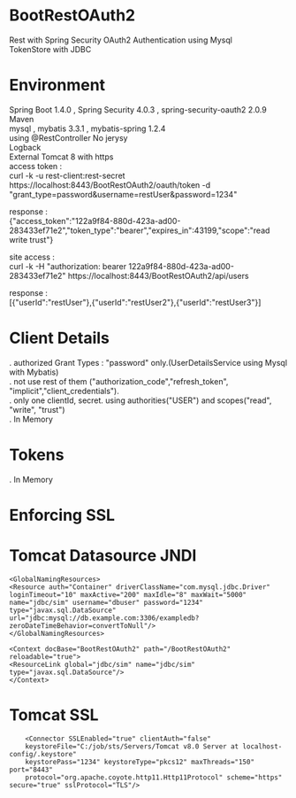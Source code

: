 # BootRestOAuth2
Rest with Spring Security OAuth2 Authentication using Mysql<br>
TokenStore with JDBC 

# Environment
Spring Boot 1.4.0 , Spring Security 4.0.3 , spring-security-oauth2 2.0.9<br>
Maven<br>
mysql , mybatis 3.3.1 , mybatis-spring 1.2.4<br>
using @RestController No jerysy<br>
Logback<br>
External Tomcat 8 with https<br>
access token :<br>
curl -k  -u rest-client:rest-secret https://localhost:8443/BootRestOAuth2/oauth/token -d "grant_type=password&username=restUser&password=1234"

response :<br>
{"access_token":"122a9f84-880d-423a-ad00-283433ef71e2","token_type":"bearer","expires_in":43199,"scope":"read write trust"}

 
site access :<br>
curl -k -H "authorization: bearer 122a9f84-880d-423a-ad00-283433ef71e2" https://localhost:8443/BootRestOAuth2/api/users

response :<br>
[{"userId":"restUser"},{"userId":"restUser2"},{"userId":"restUser3"}]

# Client Details
. authorized Grant Types : "password" only.(UserDetailsService using Mysql with Mybatis)<br>
. not use rest of them ("authorization_code","refresh_token", "implicit","client_credentials").<br>
. only one clientId, secret. using authorities("USER") and scopes("read", "write", "trust")<br>
. In Memory 

# Tokens
. In Memory

# Enforcing SSL

# Tomcat Datasource JNDI
```
<GlobalNamingResources>
<Resource auth="Container" driverClassName="com.mysql.jdbc.Driver" 
loginTimeout="10" maxActive="200" maxIdle="8" maxWait="5000" 
name="jdbc/sim" username="dbuser" password="1234" 
type="javax.sql.DataSource"
url="jdbc:mysql://db.example.com:3306/exampledb?zeroDateTimeBehavior=convertToNull"/>      
</GlobalNamingResources>

<Context docBase="BootRestOAuth2" path="/BootRestOAuth2" reloadable="true">
<ResourceLink global="jdbc/sim" name="jdbc/sim" type="javax.sql.DataSource"/>
</Context>
```

# Tomcat SSL
```
    <Connector SSLEnabled="true" clientAuth="false" 
    keystoreFile="C:/job/sts/Servers/Tomcat v8.0 Server at localhost-config/.keystore" 
    keystorePass="1234" keystoreType="pkcs12" maxThreads="150" port="8443"
    protocol="org.apache.coyote.http11.Http11Protocol" scheme="https" secure="true" sslProtocol="TLS"/>
```
